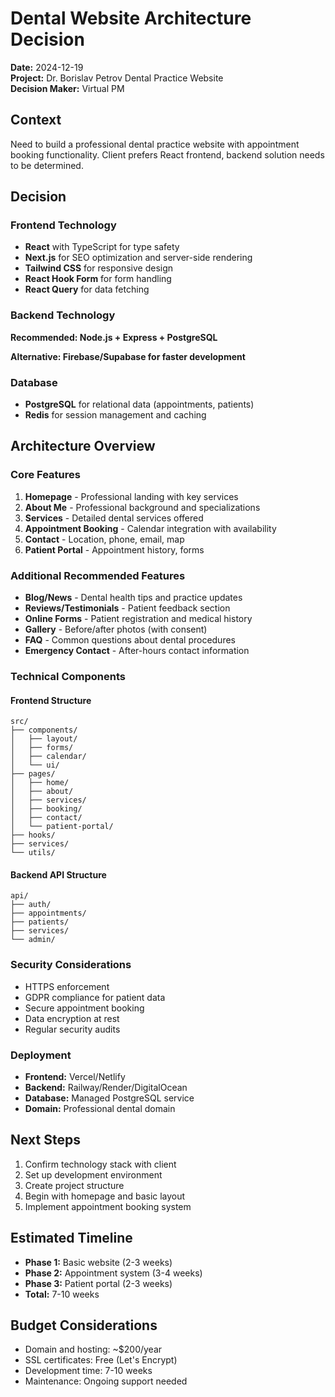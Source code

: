 # Dental Website Architecture Decision

**Date:** 2024-12-19  
**Project:** Dr. Borislav Petrov Dental Practice Website  
**Decision Maker:** Virtual PM  

## Context
Need to build a professional dental practice website with appointment booking functionality. Client prefers React frontend, backend solution needs to be determined.

## Decision

### Frontend Technology
- **React** with TypeScript for type safety
- **Next.js** for SEO optimization and server-side rendering
- **Tailwind CSS** for responsive design
- **React Hook Form** for form handling
- **React Query** for data fetching

### Backend Technology
**Recommended: Node.js + Express + PostgreSQL**

**Alternative: Firebase/Supabase for faster development**

### Database
- **PostgreSQL** for relational data (appointments, patients)
- **Redis** for session management and caching

## Architecture Overview

### Core Features
1. **Homepage** - Professional landing with key services
2. **About Me** - Professional background and specializations
3. **Services** - Detailed dental services offered
4. **Appointment Booking** - Calendar integration with availability
5. **Contact** - Location, phone, email, map
6. **Patient Portal** - Appointment history, forms

### Additional Recommended Features
- **Blog/News** - Dental health tips and practice updates
- **Reviews/Testimonials** - Patient feedback section
- **Online Forms** - Patient registration and medical history
- **Gallery** - Before/after photos (with consent)
- **FAQ** - Common questions about dental procedures
- **Emergency Contact** - After-hours contact information

### Technical Components

#### Frontend Structure
```
src/
├── components/
│   ├── layout/
│   ├── forms/
│   ├── calendar/
│   └── ui/
├── pages/
│   ├── home/
│   ├── about/
│   ├── services/
│   ├── booking/
│   ├── contact/
│   └── patient-portal/
├── hooks/
├── services/
└── utils/
```

#### Backend API Structure
```
api/
├── auth/
├── appointments/
├── patients/
├── services/
└── admin/
```

### Security Considerations
- HTTPS enforcement
- GDPR compliance for patient data
- Secure appointment booking
- Data encryption at rest
- Regular security audits

### Deployment
- **Frontend:** Vercel/Netlify
- **Backend:** Railway/Render/DigitalOcean
- **Database:** Managed PostgreSQL service
- **Domain:** Professional dental domain

## Next Steps
1. Confirm technology stack with client
2. Set up development environment
3. Create project structure
4. Begin with homepage and basic layout
5. Implement appointment booking system

## Estimated Timeline
- **Phase 1:** Basic website (2-3 weeks)
- **Phase 2:** Appointment system (3-4 weeks)
- **Phase 3:** Patient portal (2-3 weeks)
- **Total:** 7-10 weeks

## Budget Considerations
- Domain and hosting: ~$200/year
- SSL certificates: Free (Let's Encrypt)
- Development time: 7-10 weeks
- Maintenance: Ongoing support needed 